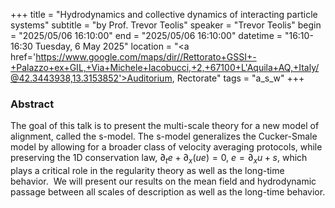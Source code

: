 +++
title = "Hydrodynamics and collective dynamics of interacting particle systems"
subtitle = "by Prof. Trevor Teolis"
speaker = "Trevor Teolis"
begin = "2025/05/06  16:10:00"
end = "2025/05/06  16:10:00"
datetime = "16:10-16:30 Tuesday, 6 May 2025"
location = "<a href='https://www.google.com/maps/dir//Rettorato+GSSI+-+Palazzo+ex+GIL,+Via+Michele+Iacobucci,+2,+67100+L'Aquila+AQ,+Italy/@42.3443938,13.3153852'>Auditorium, Rectorate</a>"
tags = "a_s_w"
+++

### Abstract
The goal of this talk is to present the multi-scale theory for a new model of alignment, called the s-model. The s-model generalizes the Cucker-Smale model by allowing for a broader class of velocity averaging protocols, while preserving the 1D conservation law, $\partial_t e + \partial_x(ue) = 0$, $e = \partial_x u + s$, which plays a critical role in the regularity theory as well as the long-time behavior.  We will present our results on the mean field and hydrodynamic passage between all scales of description as well as the long-time behavior.
